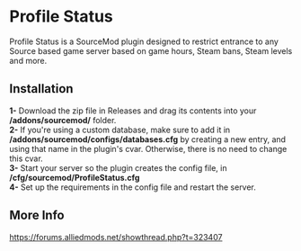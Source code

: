 # Profile Status

Profile Status is a SourceMod plugin designed to restrict entrance to any Source based game server based on game hours, Steam bans, Steam levels and more.

## Installation

**1-** Download the zip file in Releases and drag its contents into your **/addons/sourcemod/** folder.</br>
**2-** If you're using a custom database, make sure to add it in **/addons/sourcemod/configs/databases.cfg** by creating a new entry, and using that name in the plugin's cvar. Otherwise, there is no need to change this cvar.</br>
**3-** Start your server so the plugin creates the config file, in **/cfg/sourcemod/ProfileStatus.cfg**</br>
**4-** Set up the requirements in the config file and restart the server.

## More Info

https://forums.alliedmods.net/showthread.php?t=323407
